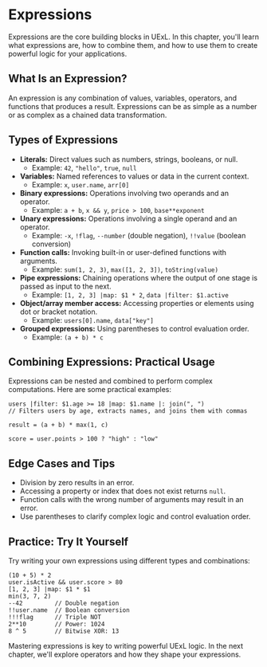 # Expressions

Expressions are the core building blocks in UExL. In this chapter, you'll learn what expressions are, how to combine them, and how to use them to create powerful logic for your applications.

## What Is an Expression?
An expression is any combination of values, variables, operators, and functions that produces a result. Expressions can be as simple as a number or as complex as a chained data transformation.

## Types of Expressions
- **Literals:** Direct values such as numbers, strings, booleans, or null.
  - Example: `42`, `"hello"`, `true`, `null`
- **Variables:** Named references to values or data in the current context.
  - Example: `x`, `user.name`, `arr[0]`
- **Binary expressions:** Operations involving two operands and an operator.
  - Example: `a + b`, `x && y`, `price > 100`, `base**exponent`
- **Unary expressions:** Operations involving a single operand and an operator.
  - Example: `-x`, `!flag`, `--number` (double negation), `!!value` (boolean conversion)
- **Function calls:** Invoking built-in or user-defined functions with arguments.
  - Example: `sum(1, 2, 3)`, `max([1, 2, 3])`, `toString(value)`
- **Pipe expressions:** Chaining operations where the output of one stage is passed as input to the next.
  - Example: `[1, 2, 3] |map: $1 * 2`, `data |filter: $1.active`
- **Object/array member access:** Accessing properties or elements using dot or bracket notation.
  - Example: `users[0].name`, `data["key"]`
- **Grouped expressions:** Using parentheses to control evaluation order.
  - Example: `(a + b) * c`

## Combining Expressions: Practical Usage
Expressions can be nested and combined to perform complex computations. Here are some practical examples:
```
users |filter: $1.age >= 18 |map: $1.name |: join(", ")
// Filters users by age, extracts names, and joins them with commas

result = (a + b) * max(1, c)

score = user.points > 100 ? "high" : "low"
```

## Edge Cases and Tips
- Division by zero results in an error.
- Accessing a property or index that does not exist returns `null`.
- Function calls with the wrong number of arguments may result in an error.
- Use parentheses to clarify complex logic and control evaluation order.

## Practice: Try It Yourself
Try writing your own expressions using different types and combinations:
```
(10 + 5) * 2
user.isActive && user.score > 80
[1, 2, 3] |map: $1 * $1
min(3, 7, 2)
--42         // Double negation
!!user.name  // Boolean conversion
!!!flag      // Triple NOT
2**10        // Power: 1024
8 ^ 5        // Bitwise XOR: 13
```

Mastering expressions is key to writing powerful UExL logic. In the next chapter, we'll explore operators and how they shape your expressions.